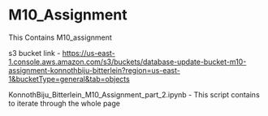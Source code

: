 # M10_Assignment
This Contains M10_assignment
 
 
 s3 bucket link - https://us-east-1.console.aws.amazon.com/s3/buckets/database-update-bucket-m10-assignment-konnothbiju-bitterlein?region=us-east-1&bucketType=general&tab=objects

 KonnothBiju_Bitterlein_M10_Assignment_part_2.ipynb - This script contains to iterate through the whole page
